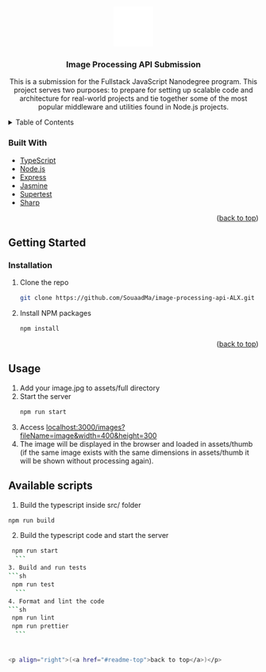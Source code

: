 
<a name="readme-top"></a>

<!-- PROJECT LOGO -->
<br />
<div align="center">
  <a href="https://github.com/SouaadMa/image-processing-api-ALX">
    <img src="assets/full/alx.jpg" alt="ALX_Logo" width="80" height="80">
  </a>

<h3 align="center">Image Processing API Submission</h3>

  <p align="center">
    This is a submission for the Fullstack JavaScript Nanodegree program.
    This project serves two purposes: to prepare for setting up scalable code and architecture for real-world projects and tie together some of the most popular middleware and utilities found in Node.js projects.
    <br />
  </p>
</div>



<!-- TABLE OF CONTENTS -->
<details>
  <summary>Table of Contents</summary>
  <ol>
    <li>
      <a href="#about-the-project">About The Project</a>
      <ul>
        <li><a href="#built-with">Built With</a></li>
      </ul>
    </li>
    <li>
      <a href="#getting-started">Getting Started</a>
      <ul>
        <li><a href="#prerequisites">Prerequisites</a></li>
        <li><a href="#installation">Installation</a></li>
      </ul>
    </li>

  </ol>
</details>




### Built With

* [TypeScript](https://www.typescriptlang.org/)
* [Node.js](https://nodejs.org)
* [Express](https://expressjs.com/)
* [Jasmine](https://jasmine.github.io/)
* [Supertest](https://github.com/ladjs/supertest)
* [Sharp](https://github.com/pmb0/express-sharp)

<p align="right">(<a href="#readme-top">back to top</a>)</p>



<!-- GETTING STARTED -->
## Getting Started

### Installation

1. Clone the repo
   ```sh
   git clone https://github.com/SouaadMa/image-processing-api-ALX.git
   ```
2. Install NPM packages
   ```sh
   npm install
   ```

<p align="right">(<a href="#readme-top">back to top</a>)</p>


<!-- USAGE EXAMPLES -->
## Usage

1. Add your image.jpg to assets/full directory
2. Start the server
   ```sh
   npm run start
   ```
3. Access [localhost:3000/images?fileName=image&width=400&height=300](http://localhost:3000/images?fileName=image&width=400&height=300)
4. The image will be displayed in the browser and loaded in assets/thumb (if the same image exists with the same dimensions in assets/thumb it will be shown without processing again).

## Available scripts
1. Build the typescript inside src/ folder
  ```sh
  npm run build
  ```
2. Build the typescript code and start the server
  ```sh
   npm run start
    ```
3. Build and run tests
  ```sh
   npm run test
    ```
4. Format and lint the code
  ```sh
   npm run lint
   npm run prettier
    ```


<p align="right">(<a href="#readme-top">back to top</a>)</p>


